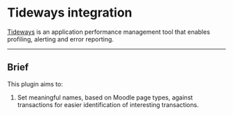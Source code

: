 # Tideways integration

[Tideways](https://tideways.io/) is an application performance management tool that enables profiling, alerting and error reporting.

---

## Brief

This plugin aims to:

1. Set meaningful names, based on Moodle page types, against transactions for easier identification of interesting transactions.
